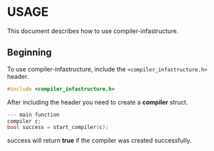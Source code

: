 # USAGE

This document describes how to use compiler-infastructure.

## Beginning

To use compiler-infastructure, include the `<compiler_infastructure.h>` header.
```c
#include <compiler_infastructure.h>
```

After including the header you need to create a **compiler** struct.
```c
--- main function
compiler c;
bool success = start_compiler(c);
```
success will return **true** if the compiler was created successfully.